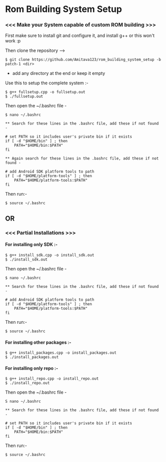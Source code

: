 # Rom Building System Setup
### <<< Make your System capable of custom ROM building >>>


First make sure to install git and configure it, and install g++ or this won't work :p

Then clone the repository -->
  
	$ git clone https://github.com/Amitava123/rom_building_system_setup -b patch-1 <dir>
* add any directory at the end or keep it empty

Use this to setup the complete system :-
	
	$ g++ fullsetup.cpp -o fullsetup.out
	$ ./fullsetup.out

Then open the ~/.bashrc file -

	$ nano ~/.bashrc
	
	** Search for these lines in the .bashrc file, add these if not found -
	
	# set PATH so it includes user's private bin if it exists
	if [ -d "$HOME/bin" ] ; then
		PATH="$HOME/bin:$PATH"
	fi
	
	** Again search for these lines in the .bashrc file, add these if not found -
	
	# add Android SDK platform tools to path
	if [ -d "$HOME/platform-tools" ] ; then
		PATH="$HOME/platform-tools:$PATH"
	fi
	
Then run:-

	$ source ~/.bashrc
	
##	OR

### <<< Partial Installations >>>
#### For installing only SDK :-
  
	$ g++ install_sdk.cpp -o install_sdk.out
	$ ./install_sdk.out
  
Then open the ~/.bashrc file -

	$ nano ~/.bashrc
	
	** Search for these lines in the .bashrc file, add these if not found -
	
	# add Android SDK platform tools to path
	if [ -d "$HOME/platform-tools" ] ; then
		PATH="$HOME/platform-tools:$PATH"
	fi
	
Then run:-

	$ source ~/.bashrc
	
	
#### For installing other packages :-
  
	$ g++ install_packages.cpp -o install_packages.out
	$ ./install_packages.out



#### For installing only repo :-
  
	$ g++ install_repo.cpp -o install_repo.out
	$ ./install_repo.out
	
Then open the ~/.bashrc file -

	S nano ~/.bashrc
	
	** Search for these lines in the .bashrc file, add these if not found -
	
	# set PATH so it includes user's private bin if it exists
	if [ -d "$HOME/bin" ] ; then
		PATH="$HOME/bin:$PATH"
	fi
  
Then run:-

	$ source ~/.bashrc
